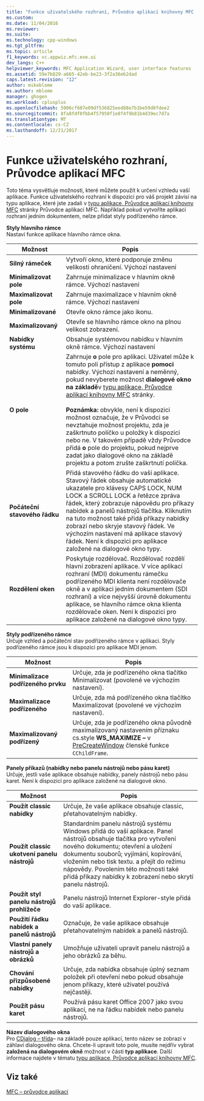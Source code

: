 ```yaml
---
title: "Funkce uživatelského rozhraní, Průvodce aplikací knihovny MFC | Microsoft Docs"
ms.custom: 
ms.date: 11/04/2016
ms.reviewer: 
ms.suite: 
ms.technology: cpp-windows
ms.tgt_pltfrm: 
ms.topic: article
f1_keywords: vc.appwiz.mfc.exe.ui
dev_langs: C++
helpviewer_keywords: MFC Application Wizard, user interface features
ms.assetid: 59e7b829-a665-42eb-be23-3f2a36eb2dad
caps.latest.revision: "12"
author: mikeblome
ms.author: mblome
manager: ghogen
ms.workload: cplusplus
ms.openlocfilehash: 5906cf607e09df536825eed88e7b1be59d8fdee2
ms.sourcegitcommit: 8fa8fdf0fbb4f57950f1e8f4f9b81b4d39ec7d7a
ms.translationtype: MT
ms.contentlocale: cs-CZ
ms.lasthandoff: 12/21/2017
---
```

# <a name="user-interface-features-mfc-application-wizard"></a>Funkce uživatelského rozhraní, Průvodce aplikací MFC
Toto téma vysvětluje možnosti, které můžete použít k určení vzhledu vaší aplikace. Funkce uživatelského rozhraní k dispozici pro váš projekt závisí na typu aplikace, které jste zadali v [typu aplikace, Průvodce aplikací knihovny MFC](../../mfc/reference/application-type-mfc-application-wizard.md) stránky Průvodce aplikací MFC. Například pokud vytvoříte aplikaci rozhraní jedním dokumentem, nelze přidat styly podřízeného rámce.  
  
 **Styly hlavního rámce**  
 Nastaví funkce aplikace hlavního rámce okna.  
  
|Možnost|Popis|  
|------------|-----------------|  
|**Silný rámeček**|Vytvoří okno, které podporuje změnu velikosti ohraničení. Výchozí nastavení|  
|**Minimalizovat pole**|Zahrnuje minimalizace v hlavním okně rámce. Výchozí nastavení|  
|**Maximalizovat pole**|Zahrnuje maximalizace v hlavním okně rámce. Výchozí nastavení|  
|**Minimalizované**|Otevře okno rámce jako ikonu.|  
|**Maximalizovaný**|Otevře se hlavního rámce okno na plnou velikost zobrazení.|  
|**Nabídky systému**|Obsahuje systémovou nabídku v hlavním okně rámce. Výchozí nastavení|  
|**O pole**|Zahrnuje **o** pole pro aplikaci. Uživatel může k tomuto poli přístup z aplikace **pomoci** nabídky. Výchozí nastavení a neměnný, pokud nevyberete možnost **dialogové okno na základě**v [typu aplikace, Průvodce aplikací knihovny MFC](../../mfc/reference/application-type-mfc-application-wizard.md) stránky.<br /><br /> **Poznámka:** obvykle, není k dispozici možnost označuje, že v Průvodci se nevztahuje možnost projektu, zda je zaškrtnuto políčko u položky k dispozici nebo ne. V takovém případě vždy Průvodce přidá **o** pole do projektu, pokud nejprve zadat jako dialogové okno na základě projektu a potom zrušte zaškrtnutí políčka.|  
|**Počáteční stavového řádku**|Přidá stavového řádku do vaší aplikace. Stavový řádek obsahuje automatické ukazatele pro klávesy CAPS LOCK, NUM LOCK a SCROLL LOCK a řetězce zpráva řádek, který zobrazuje nápovědu pro příkazy nabídek a panelů nástrojů tlačítka. Kliknutím na tuto možnost také přidá příkazy nabídky zobrazí nebo skryje stavový řádek. Ve výchozím nastavení má aplikace stavový řádek. Není k dispozici pro aplikace založené na dialogové okno typy.|  
|**Rozdělení oken**|Poskytuje rozdělovač. Rozdělovač rozdělí hlavní zobrazení aplikace. V více aplikací rozhraní (MDI) dokumentu rámečku podřízeného MDI klienta není rozdělovače okně a v aplikaci jedním dokumentem (SDI rozhraní) a více nejvyšší úrovně dokumentu aplikace, se hlavního rámce okna klienta rozdělovače oken. Není k dispozici pro aplikace založené na dialogové okno typy.|  
  
 **Styly podřízeného rámce**  
 Určuje vzhled a počáteční stav podřízeného rámce v aplikaci. Styly podřízeného rámce jsou k dispozici pro aplikace MDI jenom.  
  
|Možnost|Popis|  
|------------|-----------------|  
|**Minimalizace podřízeného prvku**|Určuje, zda je podřízeného okna tlačítko Minimalizovat (povolené ve výchozím nastavení).|  
|**Maximalizace podřízeného**|Určuje, zda má podřízeného okna tlačítko Maximalizovat (povolené ve výchozím nastavení).|  
|**Maximalizovaný podřízený**|Určuje, zda je podřízeného okna původně maximalizovaný nastavením příznaku cs.style **WS_MAXIMIZE –** v [PreCreateWindow](../../mfc/reference/cwnd-class.md#precreatewindow) členské funkce `CChildFrame`.|  
  
 **Panely příkazů (nabídky nebo panelu nástrojů nebo pásu karet)**  
 Určuje, jestli vaše aplikace obsahuje nabídky, panely nástrojů nebo pásu karet. Není k dispozici pro aplikace založené na dialogové okno.  
  
|Možnost|Popis|  
|------------|-----------------|  
|**Použít classic nabídky**|Určuje, že vaše aplikace obsahuje classic, přetahovatelným nabídky.|  
|**Použít classic ukotvení panelu nástrojů**|Standardním panelu nástrojů systému Windows přidá do vaší aplikace. Panel nástrojů obsahuje tlačítka pro vytvoření nového dokumentu; otevření a uložení dokumentu souborů; vyjímání, kopírování, vložením nebo tisk textu. a přejít do režimu nápovědy. Povolením této možnosti také přidá příkazy nabídky k zobrazení nebo skrytí panelu nástrojů.|  
|**Použít styl panelu nástrojů prohlížeče**|Panelu nástrojů Internet Explorer-style přidá do vaší aplikace.|  
|**Použití řádku nabídek a panelů nástrojů**|Označuje, že vaše aplikace obsahuje přetahovatelným nabídek a panelů nástrojů.|  
|**Vlastní panely nástrojů a obrázků**|Umožňuje uživateli upravit panelu nástrojů a jeho obrázků za běhu.|  
|**Chování přizpůsobené nabídky**|Určuje, zda nabídka obsahuje úplný seznam položek při otevření nebo pokud obsahuje jenom příkazy, které uživatel používá nejčastěji.|  
|**Použít pásu karet**|Používá pásu karet Office 2007 jako svou aplikaci, ne na řádku nabídek nebo panelu nástrojů.|  
  
 **Název dialogového okna**  
 Pro [CDialog – třída](../../mfc/reference/cdialog-class.md)– na základě pouze aplikací, tento název se zobrazí v záhlaví dialogového okna. Chcete-li upravit toto pole, musíte nejdřív vybrat **založená na dialogovém okně** možnost v části **typ aplikace**. Další informace najdete v tématu [typu aplikace, Průvodce aplikací knihovny MFC](../../mfc/reference/application-type-mfc-application-wizard.md).  
  
## <a name="see-also"></a>Viz také  
 [MFC – průvodce aplikací](../../mfc/reference/mfc-application-wizard.md)

